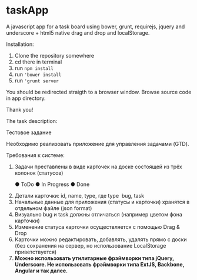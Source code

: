taskApp
==========

A javascript app for a task board using bower, grunt, requirejs, jquery and underscore + html5 native drag and drop and localStorage.

Installation:
<ol>
  <li>Clone the repository somewhere</li>
  <li>cd there in terminal</code></li>
  <li>run <code>npm install</code></li>
  <li>run <code>'bower install</code></li>
  <li>run <code>'grunt server</code></li>
</ol>
You should be redirected straigth to a browser window.
Browse source code in app directory.

Thank you!




The task description:

Тестовое задание

Необходимо реализовать приложение для управления задачами (GTD).

Требования к системе:
<ol>
  <li>Задачи преставлены в виде карточек на доске состоящей из трёх колонок (статусов) 

● ToDo ● In Progress ● Done</li>
  <li>Детали карточки: id, name, type, где type ­ bug, task</li>
  <li>Начальные данные для приложения (статусы и карточки) хранятся в отдельном файле (json format)</li>
  <li>Визуально bug и task должны отличаться (например цветом фона карточки)</li>
  <li>Изменение статуса карточки осуществляется с помощью Drag & Drop</li>
  <li>Карточки можно редактировать, добавлять, удалять прямо с доски (без сохранения на сервер, но использование LocalStorage приветствуется)</li>
  <li><strong>Можно использовать утилитарные фрэймворки типа jQuery, Underscore. Не использовать фрэймворки типа ExtJS, Backbone, Angular и так далее.</strong></li>
</ol>

